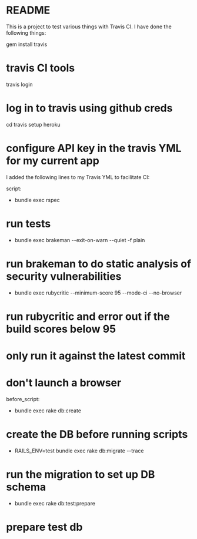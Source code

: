 # README
This is a project to test various things with Travis CI.  I have done the following things:

gem install travis
# travis CI tools
travis login
# log in to travis using github creds
cd <prj directory>
travis setup heroku
# configure API key in the travis YML for my current app
  
I added the following lines to my Travis YML to facilitate CI:

script:
- bundle exec rspec
# run tests
- bundle exec brakeman --exit-on-warn --quiet -f plain
# run brakeman to do static analysis of security vulnerabilities
- bundle exec rubycritic --minimum-score 95 --mode-ci --no-browser
# run rubycritic and error out if the build scores below 95
# only run it against the latest commit
# don't launch a browser
before_script:
- bundle exec rake db:create
# create the DB before running scripts
- RAILS_ENV=test bundle exec rake db:migrate --trace
# run the migration to set up DB schema
- bundle exec rake db:test:prepare
# prepare test db
